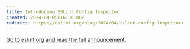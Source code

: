 ```yaml
---
title: Introducing ESLint Config Inspector
created: 2024-04-05T16:00:00Z
redirect: https://eslint.org/blog/2024/04/eslint-config-inspector/
---
```


[Go to eslint.org and read the full announcement](https://eslint.org/blog/2024/04/eslint-config-inspector/).
